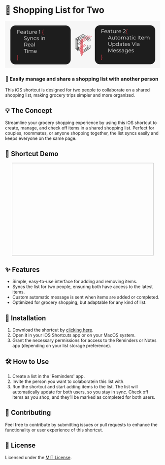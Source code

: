 # 🛒 Shopping List for Two

![Project Cover](https://raw.githubusercontent.com/coelhof12/ios-shortcuts-ShopTogether/refs/heads/main/Repo_Cover.jpg)

### 👫 Easily manage and share a shopping list with another person

This iOS shortcut is designed for two people to collaborate on a shared shopping list, making grocery trips simpler and more organized.

## 💡 The Concept

Streamline your grocery shopping experience by using this iOS shortcut to create, manage, and check off items in a shared shopping list. Perfect for couples, roommates, or anyone shopping together, the list syncs easily and keeps everyone on the same page.

## 🎥 Shortcut Demo

<p align="center"> 
   <img width="460" height="300"INSERTRAWHERELATER"> 
</p>

## ✨ Features

- Simple, easy-to-use interface for adding and removing items.
- Syncs the list for two people, ensuring both have access to the latest items.
- Custom automatic message is sent when items are added or completed.
- Optimized for grocery shopping, but adaptable for any kind of list.

## 🔧 Installation

1. Download the shortcut by [clicking here](INSERTSHORTCUTLINKHERELATER).
2. Open it in your iOS Shortcuts app or on your MacOS system.
3. Grant the necessary permissions for access to the Reminders or Notes app (depending on your list storage preference).

## 🛠️ How to Use

1. Create a list in the 'Reminders' app.
2. Invite the person you want to colaboratein this list with.
3. Run the shortcut and start adding items to the list.
The list will automatically update for both users, so you stay in sync.
Check off items as you shop, and they’ll be marked as completed for both users.

## 💬 Contributing

Feel free to contribute by submitting issues or pull requests to enhance the functionality or user experience of this shortcut.

## 📜 License

Licensed under the [MIT License](LICENSE).

